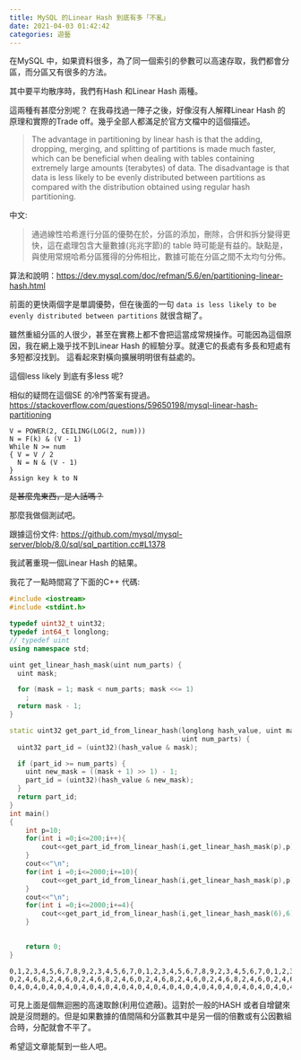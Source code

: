 ```yaml
---
title: MySQL 的Linear Hash 到底有多「不亂」
date: 2021-04-03 01:42:42
categories: 遊藝
---
```


在MySQL  中，如果資料很多，為了同一個索引的參數可以高速存取，我們都會分區，而分區又有很多的方法。

其中要平均散序時，我們有Hash 和Linear Hash 兩種。

這兩種有甚麼分別呢？
在我尋找過一陣子之後，好像沒有人解釋Linear Hash 的原理和實際的Trade off。幾乎全部人都滿足於官方文檔中的這個描述。

> The advantage in partitioning by linear hash is that the adding, dropping, merging, and splitting of partitions is made much faster, which can be beneficial when dealing with tables containing extremely large amounts (terabytes) of data. The disadvantage is that data is less likely to be evenly distributed between partitions as compared with the distribution obtained using regular hash partitioning.

中文:
> 通過線性哈希進行分區的優勢在於，分區的添加，刪除，合併和拆分變得更快，這在處理包含大量數據(兆兆字節)的 table 時可能是有益的。缺點是，與使用常規哈希分區獲得的分佈相比，數據可能在分區之間不太均勻分佈。

算法和說明：https://dev.mysql.com/doc/refman/5.6/en/partitioning-linear-hash.html



前面的更快兩個字是單調優勢，但在後面的一句 `data is less likely to be evenly distributed between partitions` 就很含糊了。

雖然重組分區的人很少，甚至在實務上都不會把這當成常規操作。可能因為這個原因，我在網上幾乎找不到Linear Hash 的經驗分享。就連它的長處有多長和短處有多短都沒找到。
這看起來對橫向擴展明明很有益處的。

這個less likely 到底有多less 呢?

相似的疑問在這個SE 的冷門答案有提過。https://stackoverflow.com/questions/59650198/mysql-linear-hash-partitioning

```
V = POWER(2, CEILING(LOG(2, num)))
N = F(k) & (V - 1)
While N >= num
{ V = V / 2 
  N = N & (V - 1)
}
Assign key k to N
```
~~是甚麼鬼東西，是人話嗎？~~



那麼我做個測試吧。

跟據這份文件: https://github.com/mysql/mysql-server/blob/8.0/sql/sql_partition.cc#L1378

我試著重現一個Linear Hash 的結果。

我花了一點時間寫了下面的C++ 代碼:

```c++
#include <iostream>
#include <stdint.h>

typedef uint32_t uint32;
typedef int64_t longlong;
// typedef uint
using namespace std;

uint get_linear_hash_mask(uint num_parts) {
  uint mask;

  for (mask = 1; mask < num_parts; mask <<= 1)
    ;
  return mask - 1;
}

static uint32 get_part_id_from_linear_hash(longlong hash_value, uint mask,
                                           uint num_parts) {
  uint32 part_id = (uint32)(hash_value & mask);

  if (part_id >= num_parts) {
    uint new_mask = ((mask + 1) >> 1) - 1;
    part_id = (uint32)(hash_value & new_mask);
  }
  return part_id;
}
int main()
{
    int p=10;
    for(int i =0;i<=200;i++){
        cout<<get_part_id_from_linear_hash(i,get_linear_hash_mask(p),p)<<",";
    }
    cout<<"\n";
    for(int i =0;i<=2000;i+=10){
        cout<<get_part_id_from_linear_hash(i,get_linear_hash_mask(p),p)<<",";
    }
    cout<<"\n";
    for(int i =0;i<=2000;i+=4){
        cout<<get_part_id_from_linear_hash(i,get_linear_hash_mask(6),6)<<",";
    }
    

    return 0;
}
```

```
0,1,2,3,4,5,6,7,8,9,2,3,4,5,6,7,0,1,2,3,4,5,6,7,8,9,2,3,4,5,6,7,0,1,2,3,4,5,6,7,8,9,2,3,4,5,6,7,0,1,2,3,4,5,6,7,8,9,2,3,4,5,6,7,0,1,2,3,4,5,6,7,8,9,2,3,4,5,6,7,0,1,2,3,4,5,6,7,8,9,2,3,4,5,6,7,0,1,2,3,4,5,6,7,8,9,2,3,4,5,6,7,0,1,2,3,4,5,6,7,8,9,2,3,4,5,6,7,0,1,2,3,4,5,6,7,8,9,2,3,4,5,6,7,0,1,2,3,4,5,6,7,8,9,2,3,4,5,6,7,0,1,2,3,4,5,6,7,8,9,2,3,4,5,6,7,0,1,2,3,4,5,6,7,8,9,2,3,4,5,6,7,0,1,2,3,4,5,6,7,8,
0,2,4,6,8,2,4,6,0,2,4,6,8,2,4,6,0,2,4,6,8,2,4,6,0,2,4,6,8,2,4,6,0,2,4,6,8,2,4,6,0,2,4,6,8,2,4,6,0,2,4,6,8,2,4,6,0,2,4,6,8,2,4,6,0,2,4,6,8,2,4,6,0,2,4,6,8,2,4,6,0,2,4,6,8,2,4,6,0,2,4,6,8,2,4,6,0,2,4,6,8,2,4,6,0,2,4,6,8,2,4,6,0,2,4,6,8,2,4,6,0,2,4,6,8,2,4,6,0,2,4,6,8,2,4,6,0,2,4,6,8,2,4,6,0,2,4,6,8,2,4,6,0,2,4,6,8,2,4,6,0,2,4,6,8,2,4,6,0,2,4,6,8,2,4,6,0,2,4,6,8,2,4,6,0,2,4,6,8,2,4,6,0,2,4,6,8,2,4,6,0,
0,4,0,4,0,4,0,4,0,4,0,4,0,4,0,4,0,4,0,4,0,4,0,4,0,4,0,4,0,4,0,4,0,4,0,4,0,4,0,4,0,4,0,4,0,4,0,4,0,4,0,4,0,4,0,4,0,4,0,4,0,4,0,4,0,4,0,4,0,4,0,4,0,4,0,4,0,4,0,4,0,4,0,4,0,4,0,4,0,4,0,4,0,4,0,4,0,4,0,4,0,4,0,4,0,4,0,4,0,4,0,4,0,4,0,4,0,4,0,4,0,4,0,4,0,4,0,4,0,4,0,4,0,4,0,4,0,4,0,4,0,4,0,4,0,4,0,4,0,4,0,4,0,4,0,4,0,4,0,4,0,4,0,4,0,4,0,4,0,4,0,4,0,4,0,4,0,4,0,4,0,4,0,4,0,4,0,4,0,4,0,4,0,4,0,4,0,4,0,4,0,4,0,4,0,4,0,4,0,4,0,4,0,4,0,4,0,4,0,4,0,4,0,4,0,4,0,4,0,4,0,4,0,4,0,4,0,4,0,4,0,4,0,4,0,4,0,4,0,4,0,4,0,4,0,4,0,4,0,4,0,4,0,4,0,4,0,4,0,4,0,4,0,4,0,4,0,4,0,4,0,4,0,4,0,4,0,4,0,4,0,4,0,4,0,4,0,4,0,4,0,4,0,4,0,4,0,4,0,4,0,4,0,4,0,4,0,4,0,4,0,4,0,4,0,4,0,4,0,4,0,4,0,4,0,4,0,4,0,4,0,4,0,4,0,4,0,4,0,4,0,4,0,4,0,4,0,4,0,4,0,4,0,4,0,4,0,4,0,4,0,4,0,4,0,4,0,4,0,4,0,4,0,4,0,4,0,4,0,4,0,4,0,4,0,4,0,4,0,4,0,4,0,4,0,4,0,4,0,4,0,4,0,4,0,4,0,4,0,4,0,4,0,4,0,4,0,4,0,4,0,4,0,4,0,4,0,4,0,4,0,4,0,4,0,4,0,4,0,4,0,4,0,4,0,4,0,4,0,4,0,4,0,4,0,4,0,4,0,4,0,4,0,4,0,4,0,4,0,4,0,4,0,4,0,4,0,4,0,4,0,4,0,4,0,4,0,4,0,4,0,

```

可見上面是個無迴圈的高速取餘(利用位遮蔽)。這對於一般的HASH 或者自增鍵來說是沒問題的。但是如果數據的值間隔和分區數其中是另一個的倍數或有公因數組合時，分配就會不平了。

希望這文章能幫到一些人吧。